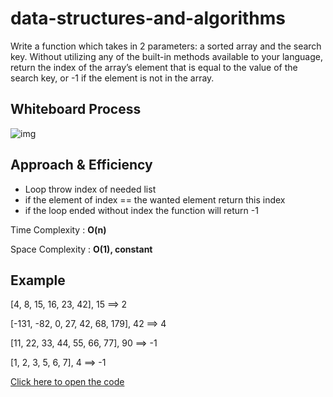 # data-structures-and-algorithms
Write a function which takes in 2 parameters: a sorted array and the search key. Without utilizing any of the built-in methods available to your language, return the index of the array’s element that is equal to the value of the search key, or -1 if the element is not in the array.

## Whiteboard Process
![img]()

## Approach & Efficiency
- Loop throw index of needed list 
- if the element of index == the wanted element return this index
- if the loop ended without index the function will return -1

Time Complexity : **O(n)**

Space Complexity : **O(1), constant**

## Example
[4, 8, 15, 16, 23, 42], 15 ==> 2

[-131, -82, 0, 27, 42, 68, 179], 42 ==> 4

[11, 22, 33, 44, 55, 66, 77], 90 ==> -1

[1, 2, 3, 5, 6, 7], 4 ==> -1

[Click here to open the code](./sequentialSearch.py)
